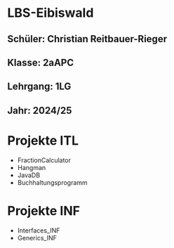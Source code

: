 # LBS-Eibiswald
## Schüler: Christian Reitbauer-Rieger
## Klasse: 2aAPC
## Lehrgang: 1LG
## Jahr: 2024/25

# Projekte ITL
- FractionCalculator
- Hangman
- JavaDB
- Buchhaltungsprogramm

# Projekte INF
- Interfaces_INF
- Generics_INF
